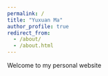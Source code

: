 ```yaml
---
permalink: /
title: "Yuxuan Ma"
author_profile: true
redirect_from: 
  - /about/
  - /about.html
---
```




Welcome to my personal website
